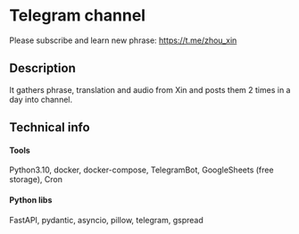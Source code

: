 # Telegram channel

Please subscribe and learn new phrase: https://t.me/zhou_xin

## Description
It gathers phrase, translation and audio from Xin and posts them 2 times in a day into channel.

## Technical info
#### Tools
Python3.10, docker, docker-compose, TelegramBot, GoogleSheets (free storage), Cron
#### Python libs
FastAPI, pydantic, asyncio, pillow, telegram, gspread
